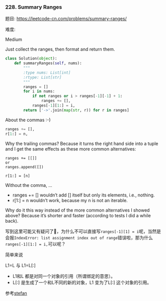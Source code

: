 ### 228. Summary Ranges

题目:
<https://leetcode-cn.com/problems/summary-ranges/>


难度:

Medium


Just collect the ranges, then format and return them.

```python
class Solution(object):
    def summaryRanges(self, nums):
        """
        :type nums: List[int]
        :rtype: List[str]
        """
        ranges = []
        for i in nums:
            if not ranges or i > ranges[-1][-1] + 1:
                ranges += [],
            ranges[-1][1:] = i,
        return ['->'.join(map(str, r)) for r in ranges]                           
```
About the commas :-)

```python
ranges += [],
r[1:] = n,
```
Why the trailing commas? Because it turns the right hand side into a tuple and I get the same effects as these more common alternatives:
```
ranges += [[]]
or
ranges.append([])

r[1:] = [n]
```
Without the comma, …

- ranges += [] wouldn’t add [] itself but only its elements, i.e., nothing.
- r[1:] = n wouldn’t work, because my n is not an iterable.

Why do it this way instead of the more common alternatives I showed above? Because it’s shorter and faster (according to tests I did a while back).

写到这里可能又有疑问了🤔️，为什么不可以直接写```ranges[-1][1] = i```呢，当然是会报```IndexError: list assignment index out of range```错误啦，那为什么```ranges[-1][1:] = i,```可以呢？

简单来说

L1=L 与 L1=L[:] 
- L1和L  都是对同一个对象的引用（所谓绑定的意思）。
- L[:]  是生成了一个和L不同的新的对象，L1 变为了L[:] 这个对象的引用。


参考[stefan](https://leetcode.com/problems/summary-ranges/discuss/63193)
